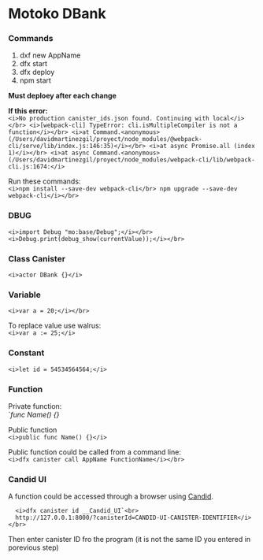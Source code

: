 # Motoko DBank

### Commands
1) dxf new AppName</br>
2) dfx start
3) dfx deploy
4) npm start</br>

<b>Must deploey after each change</b></br>

<b>If this error:</b></br>
  `<i>No production canister_ids.json found. Continuing with local</i></br>
  <i>[webpack-cli] TypeError: cli.isMultipleCompiler is not a function</i></br>
  <i>at Command.<anonymous> (/Users/davidmartinezgil/proyect/node_modules/@webpack-cli/serve/lib/index.js:146:35)</i></br>
  <i>at async Promise.all (index 1)</i></br>
  <i>at async Command.<anonymous> (/Users/davidmartinezgil/proyect/node_modules/webpack-cli/lib/webpack-cli.js:1674:</i>`</br>
  
Run these commands:</br>
  `<i>npm install --save-dev webpack-cli</br>
  npm upgrade --save-dev webpack-cli</i></br>`

### DBUG
`<i>import Debug "mo:base/Debug";</i></br>
<i>Debug.print(debug_show(currentValue));</i></br>`

### Class Canister
`<i>actor DBank {}</i>`

### Variable
`<i>var a = 20;</i></br>`

To replace value use walrus:</br>
`<i>var a := 25;</i>`

### Constant
`<i>let id = 54534564564;</i>`

### Function
Private function:</br>
`<i>func Name() {}</i></br>

Public function</br>
`<i>public func Name() {}</i>`

Public function could be called from a command line:</br>
`<i>dfx canister call AppName FunctionName</i></br>`

### Candid UI
A function could be accessed through a browser using [Candid](https://internetcomputer.org/docs/current/developer-docs/build/candid/candid-howto).</br>
```
  <i>dfx canister id __Candid_UI`<br>
  http://127.0.0.1:8000/?canisterId=CANDID-UI-CANISTER-IDENTIFIER</i></br>
```
 Then enter canister ID fro the program (it is not the same ID you entered in porevious step)</br>
 
